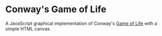 # Conway's Game of Life

A JavaScript graphical implementation of Conway's
[Game of Life](https://www.conwaylife.com/wiki/Conway%27s_Game_of_Life)
with a simple HTML canvas.
